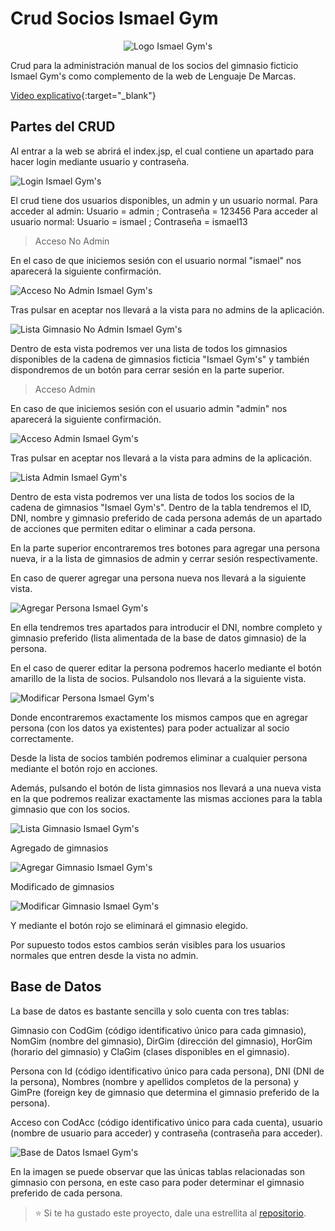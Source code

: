 # Crud Socios Ismael Gym
<center><img src="web/imagenes/logoIsmaelMod.png" alt="Logo Ismael Gym's"></center>

Crud para la administración manual de los socios del gimnasio ficticio Ismael Gym's como complemento de la web de Lenguaje De Marcas.

[Video explicativo](https://youtu.be/De8pKZWp8lI){:target="_blank"}

## Partes del CRUD
Al entrar a la web se abrirá el index.jsp, el cual contiene un apartado para hacer login mediante usuario y contraseña.

<img src="imagenesGitHub/login.png" alt="Login Ismael Gym's">

El crud tiene dos usuarios disponibles, un admin y un usuario normal.
Para acceder al admin: Usuario = admin ; Contraseña = 123456
Para acceder al usuario normal: Usuario = ismael ; Contraseña = ismael13

> Acceso No Admin

En el caso de que iniciemos sesión con el usuario normal "ismael" nos aparecerá la siguiente confirmación.

<img src="imagenesGitHub/accesoNoAdmin.png" alt="Acceso No Admin Ismael Gym's">

Tras pulsar en aceptar nos llevará a la vista para no admins de la aplicación.

<img src="imagenesGitHub/listaGimnasioNoAdmin.png" alt="Lista Gimnasio No Admin Ismael Gym's">

Dentro de esta vista podremos ver una lista de todos los gimnasios disponibles de la cadena de gimnasios ficticia "Ismael Gym's" y también dispondremos de un botón para cerrar sesión en la parte superior.

> Acceso Admin

En caso de que iniciemos sesión con el usuario admin "admin" nos aparecerá la siguiente confirmación.

<img src="imagenesGitHub/accesoAdmin.png" alt="Acceso Admin Ismael Gym's">

Tras pulsar en aceptar nos llevará a la vista para admins de la aplicación.

<img src="imagenesGitHub/listaAdmin.png" alt="Lista Admin Ismael Gym's">

Dentro de esta vista podremos ver una lista de todos los socios de la cadena de gimnasios "Ismael Gym's". Dentro de la tabla tendremos el ID, DNI, nombre y gimnasio preferido de cada persona además de un apartado de acciones que permiten editar o eliminar a cada persona.

En la parte superior encontraremos tres botones para agregar una persona nueva, ir a la lista de gimnasios de admin y cerrar sesión respectivamente.

En caso de querer agregar una persona nueva nos llevará a la siguiente vista.

<img src="imagenesGitHub/agregarPersona.png" alt="Agregar Persona Ismael Gym's">

En ella tendremos tres apartados para introducir el DNI, nombre completo y gimnasio preferido (lista alimentada de la base de datos gimnasio) de la persona.

En el caso de querer editar la persona podremos hacerlo mediante el botón amarillo de la lista de socios. Pulsandolo nos llevará a la siguiente vista.

<img src="imagenesGitHub/modificarPersona.png" alt="Modificar Persona Ismael Gym's">

Donde encontraremos exactamente los mismos campos que en agregar persona (con los datos ya existentes) para poder actualizar al socio correctamente.

Desde la lista de socios también podremos eliminar a cualquier persona mediante el botón rojo en acciones.

Además, pulsando el botón de lista gimnasios nos llevará a una nueva vista en la que podremos realizar exactamente las mismas acciones para la tabla gimnasio que con los socios.

<img src="imagenesGitHub/listaGimnasio.png" alt="Lista Gimnasio Ismael Gym's">

Agregado de gimnasios

<img src="imagenesGitHub/agregarGimnasio.png" alt="Agregar Gimnasio Ismael Gym's">

Modificado de gimnasios

<img src="imagenesGitHub/modificarGimnasio.png" alt="Modificar Gimnasio Ismael Gym's">

Y mediante el botón rojo se eliminará el gimnasio elegido.

Por supuesto todos estos cambios serán visibles para los usuarios normales que entren desde la vista no admin.

## Base de Datos
La base de datos es bastante sencilla y solo cuenta con tres tablas:

Gimnasio con CodGim (código identificativo único para cada gimnasio), NomGim (nombre del gimnasio), DirGim (dirección del gimnasio), HorGim (horario del gimnasio) y ClaGim (clases disponibles en el gimnasio).

Persona con Id (código identificativo único para cada persona), DNI (DNI de la persona), Nombres (nombre y apellidos completos de la persona) y GimPre (foreign key de gimnasio que determina el gimnasio preferido de la persona).

Acceso con CodAcc (código identificativo único para cada cuenta), usuario (nombre de usuario para acceder) y contraseña (contraseña para acceder).

<img src="imagenesGitHub/bdworkbench.png" alt="Base de Datos Ismael Gym's">

En la imagen se puede observar que las únicas tablas relacionadas son gimnasio con persona, en este caso para poder determinar el gimnasio preferido de cada persona.

> :star: Si te ha gustado este proyecto, dale una estrellita al [repositorio](https://github.com/ismaelpacheco13/Crud-Ismael-Gym).

